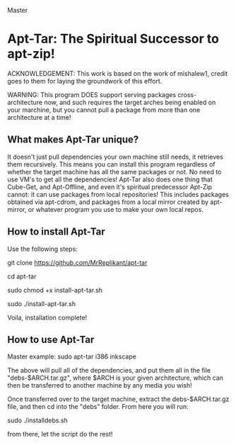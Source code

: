 Master
# Apt-Tar: The Spiritual Successor to apt-zip!
ACKNOWLEDGEMENT:
This work is based on the work of mishalew1, credit goes to them for laying the groundwork of this effort. 

WARNING: This program DOES support serving packages cross-architecture now, and such requires the target arches being enabled on your marchine, but you cannot pull a package from more than one architecture at a time!

## What makes Apt-Tar unique?
It doesn't just pull dependencies your own machine still needs, it retrieves them recursively. This means you can install this program regardless of whether the target machine has all the same packages or not. No need to use VM's to get all the dependencies! Apt-Tar also does one thing that Cube-Get, and Apt-Offline, and even it's spiritual predecessor Apt-Zip cannot: it can use packages from local repositories! This includes packages obtained via apt-cdrom, and packages from a local mirror created by apt-mirror, or whatever program you use to make your own local repos.

## How to install Apt-Tar 
Use the following steps: 

git clone https://github.com/MrReplikant/apt-tar

cd apt-tar

sudo chmod +x install-apt-tar.sh

sudo ./install-apt-tar.sh

Voila, installation complete!

## How to use Apt-Tar
Master
example: sudo apt-tar i386 inkscape

The above will pull all of the dependencies, and put them all in the file "debs-$ARCH.tar.gz", where $ARCH is your given architecture, which can then be transferred to another machine by any media you wish!

Once transferred over to the target machine, extract the debs-$ARCH.tar.gz file, and then cd into the "debs" folder. From here you will run:

sudo ./installdebs.sh

from there, let the script do the rest! 
